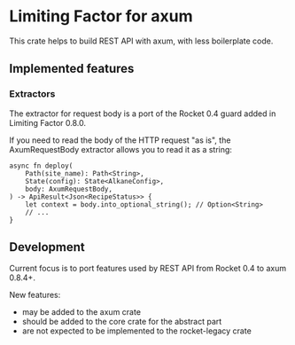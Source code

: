 # Limiting Factor for axum

This crate helps to build REST API with axum, with less boilerplate code.

## Implemented features
### Extractors

The extractor for request body is a port of the Rocket 0.4 guard added in Limiting Factor 0.8.0.

If you need to read the body of the HTTP request "as is", the AxumRequestBody
extractor allows you to read it as a string:

    async fn deploy(
        Path(site_name): Path<String>,
        State(config): State<AlkaneConfig>,
        body: AxumRequestBody,
    ) -> ApiResult<Json<RecipeStatus>> {
        let context = body.into_optional_string(); // Option<String>
        // ...
    }

## Development

Current focus is to port features used by REST API from Rocket 0.4 to axum 0.8.4+.

New features:
  - may be added to the axum crate
  - should be added to the core crate for the abstract part
  - are not expected to be implemented to the rocket-legacy crate
